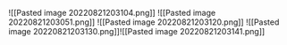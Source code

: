 ![[Pasted image 20220821203104.png]]
![[Pasted image 20220821203051.png]]
![[Pasted image 20220821203120.png]]
![[Pasted image 20220821203130.png]]![[Pasted image 20220821203141.png]]

